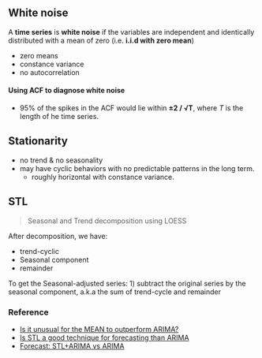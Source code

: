 

## White noise

A **time series** is **white noise** if the variables are independent and identically distributed with a mean of zero (i.e. **i.i.d with zero mean**)
- zero means
- constance variance
- no autocorrelation

#### Using ACF to diagnose white noise
- 95% of the spikes in the ACF would lie within **±2 / √T**, where *T* is the length of he time series.


## Stationarity

- no trend & no seasonality
- may have cyclic behaviors with no predictable patterns in the long term.
  - roughly horizontal with constance variance.



## STL

> Seasonal and Trend decomposition using LOESS

After decomposition, we have:

- trend-cyclic
- Seasonal component
- remainder

To get the Seasonal-adjusted series: 1) subtract the original series by the seasonal component, a.k.a the sum of trend-cycle and remainder


### Reference

- [Is it unusual for the MEAN to outperform ARIMA?](https://stats.stackexchange.com/questions/124955/is-it-unusual-for-the-mean-to-outperform-arima/125016#125016)
- [Is STL a good technique for forecasting than ARIMA](https://stats.stackexchange.com/questions/298560/is-stl-a-good-technique-for-forecasting-instead-of-arima)
- [Forecast: STL+ARIMA vs ARIMA](https://stackoverflow.com/questions/29347791/r-forecast-season-and-trend-of-data-using-stl-and-arima)

